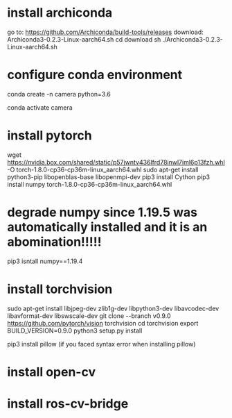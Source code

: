 # install archiconda
go to: https://github.com/Archiconda/build-tools/releases
download: Archiconda3-0.2.3-Linux-aarch64.sh
cd download
sh ./Archiconda3-0.2.3-Linux-aarch64.sh


# configure conda environment
conda create -n camera python=3.6

conda activate camera

# install pytorch
wget https://nvidia.box.com/shared/static/p57jwntv436lfrd78inwl7iml6p13fzh.whl -O
torch-1.8.0-cp36-cp36m-linux_aarch64.whl
sudo apt-get install python3-pip libopenblas-base libopenmpi-dev
pip3 install Cython
pip3 install numpy torch-1.8.0-cp36-cp36m-linux_aarch64.whl
# degrade numpy since 1.19.5 was automatically installed and it is an abomination!!!!!
pip3 isntall numpy==1.19.4



# install torchvision
sudo apt-get install libjpeg-dev zlib1g-dev libpython3-dev libavcodec-dev libavformat-dev libswscale-dev
git clone --branch v0.9.0 https://github.com/pytorch/vision torchvision
cd torchvision
export BUILD_VERSION=0.9.0
python3 setup.py install

pip3 install pillow (if you faced syntax error when installing pillow)


# install open-cv

# install ros-cv-bridge
